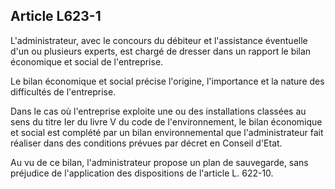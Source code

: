 Article L623-1
----
L'administrateur, avec le concours du débiteur et l'assistance éventuelle d'un
ou plusieurs experts, est chargé de dresser dans un rapport le bilan économique
et social de l'entreprise.

Le bilan économique et social précise l'origine, l'importance et la nature des
difficultés de l'entreprise.

Dans le cas où l'entreprise exploite une ou des installations classées au sens
du titre Ier du livre V du code de l'environnement, le bilan économique et
social est complété par un bilan environnemental que l'administrateur fait
réaliser dans des conditions prévues par décret en Conseil d'Etat.

Au vu de ce bilan, l'administrateur propose un plan de sauvegarde, sans
préjudice de l'application des dispositions de l'article L. 622-10.
